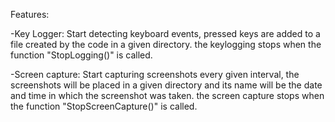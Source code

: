 
Features:

-Key Logger:
    Start detecting keyboard events, pressed keys are added to a file created by the code in a given directory.
    the keylogging stops when the function "StopLogging()" is called.

-Screen capture:
    Start capturing screenshots every given interval, the screenshots will be placed in a given directory and its name will be the date and time in which the screenshot was taken.
    the screen capture stops when the function "StopScreenCapture()" is called.


